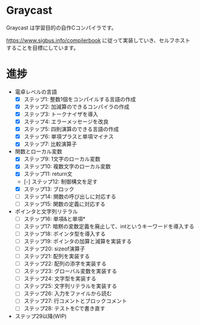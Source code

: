# Graycast
Graycast は学習目的の自作Cコンパイラです。

https://www.sigbus.info/compilerbook に従って実装していき、セルフホストすることを目標にしています。

# 進捗

- 電卓レベルの言語
  - [x] ステップ1: 整数1個をコンパイルする言語の作成
  - [x] ステップ2: 加減算のできるコンパイラの作成
  - [x] ステップ3: トークナイザを導入
  - [x] ステップ4: エラーメッセージを改良
  - [x] ステップ5: 四則演算のできる言語の作成
  - [x] ステップ6: 単項プラスと単項マイナス
  - [x] ステップ7: 比較演算子
- 関数とローカル変数
  - [x] ステップ9: 1文字のローカル変数
  - [x] ステップ10: 複数文字のローカル変数
  - [x] ステップ11: return文
  - [-] ステップ12: 制御構文を足す
  - [x] ステップ13: ブロック
  - [ ] ステップ14: 関数の呼び出しに対応する
  - [ ] ステップ15: 関数の定義に対応する
- ポインタと文字列リテラル
  - [ ] ステップ16: 単項&と単項*
  - [ ] ステップ17: 暗黙の変数定義を廃止して、intというキーワードを導入する
  - [ ] ステップ18: ポインタ型を導入する
  - [ ] ステップ19: ポインタの加算と減算を実装する
  - [ ] ステップ20: sizeof演算子
  - [ ] ステップ21: 配列を実装する
  - [ ] ステップ22: 配列の添字を実装する
  - [ ] ステップ23: グローバル変数を実装する
  - [ ] ステップ24: 文字型を実装する
  - [ ] ステップ25: 文字列リテラルを実装する
  - [ ] ステップ26: 入力をファイルから読む
  - [ ] ステップ27: 行コメントとブロックコメント
  - [ ] ステップ28: テストをCで書き直す
- ステップ29以降(WIP)